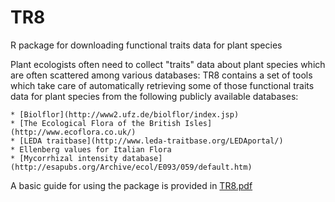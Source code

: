 TR8
===

R package for downloading functional traits data for plant species


Plant ecologists often need to collect "traits" data about plant species which are 
often scattered among various databases: TR8 contains a set of tools which take care of
automatically retrieving some of those functional traits data for plant species from 
the following publicly available databases:

    * [Biolflor](http://www2.ufz.de/biolflor/index.jsp)
    * [The Ecological Flora of the British Isles](http://www.ecoflora.co.uk/)
    * [LEDA traitbase](http://www.leda-traitbase.org/LEDAportal/)
    * Ellenberg values for Italian Flora
    * [Mycorrhizal intensity database](http://esapubs.org/Archive/ecol/E093/059/default.htm)

 A basic guide for using the package is provided in [TR8.pdf](https://github.com/GioBo/TR8/blob/master/vignettes/TR8.pdf)

